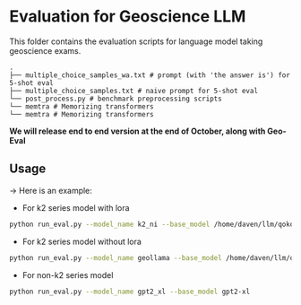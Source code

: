# Evaluation for Geoscience LLM

This folder contains the evaluation scripts for language model taking geoscience exams.

```
.
├── multiple_choice_samples_wa.txt # prompt (with 'the answer is') for 5-shot eval
├── multiple_choice_samples.txt # naive prompt for 5-shot eval
└── post_process.py # benchmark preprocessing scripts
└── memtra # Memorizing transformers
└── memtra # Memorizing transformers
```

**We will release end to end version at the end of October, along with Geo-Eval**

## Usage

-> Here is an example:

- For k2 series model with lora
```bash
python run_eval.py --model_name k2_ni --base_model /home/daven/llm/qokori/llama-2023-05-07-15-10/checkpoint/ --lora_weights /home/daven/llm/qokori/qokori-sft/outputs/geo_llama/
```

- For k2 series model without lora
```bash
python run_eval.py --model_name geollama --base_model /home/daven/llm/qokori/llama-2023-05-07-15-10/checkpoint/
```

- For non-k2 series model
```bash 
python run_eval.py --model_name gpt2_xl --base_model gpt2-xl
```